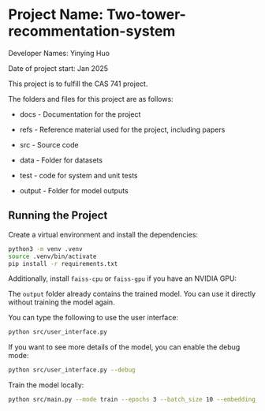 # Project Name: Two-tower-recommentation-system

Developer Names: Yinying Huo

Date of project start: Jan 2025

This project is to fulfill the CAS 741 project.

The folders and files for this project are as follows:

- docs - Documentation for the project

- refs - Reference material used for the project, including papers

- src - Source code

- data - Folder for datasets

- test - code for system and unit tests

- output - Folder for model outputs

## Running the Project

Create a virtual environment and install the dependencies:
```bash
python3 -m venv .venv
source .venv/bin/activate
pip install -r requirements.txt
```

Additionally, install `faiss-cpu` or `faiss-gpu` if you have an NVIDIA GPU:

The `output` folder already contains the trained model. You can use it directly without training the model again.

You can type the following to use the user interface:
```bash
python src/user_interface.py
```

If you want to see more details of the model, you can enable the debug mode:
```bash 
python src/user_interface.py --debug
```

Train the model locally:
```bash
python src/main.py --mode train --epochs 3 --batch_size 10 --embedding_dim 32
```
